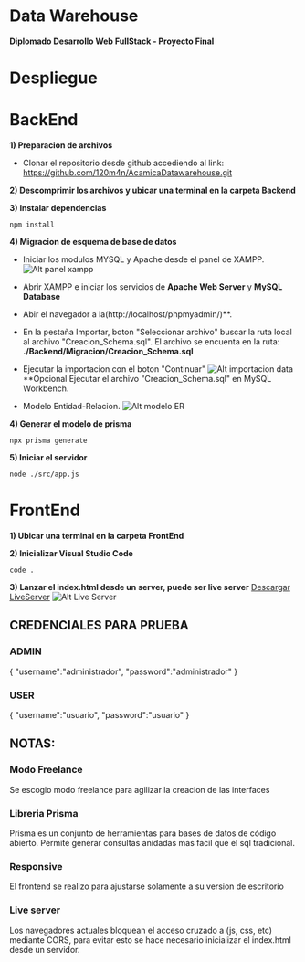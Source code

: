 # Data Warehouse
**Diplomado Desarrollo Web FullStack - Proyecto Final**

# Despliegue

# BackEnd
**1) Preparacion de archivos**

* Clonar el repositorio desde github accediendo al link: https://github.com/120m4n/AcamicaDatawarehouse.git

**2) Descomprimir los archivos y ubicar una terminal en la carpeta Backend**


**3) Instalar dependencias**
```
npm install
```

**4) Migracion de esquema de base de datos**
* Iniciar los modulos MYSQL y Apache desde el panel de XAMPP.
![Alt panel xampp](./Backend/Migracion/Panel_XAMPP.PNG?raw=true "Panel XAMPP")
* Abrir XAMPP e iniciar los servicios de **Apache Web Server** y **MySQL Database**
* Abir el navegador a la(http://localhost/phpmyadmin/)**.
* En la pestaña Importar, boton "Seleccionar archivo" buscar la ruta local al archivo "Creacion_Schema.sql". 
El archivo se encuenta en la ruta: **./Backend/Migracion/Creacion_Schema.sql**
* Ejecutar la importacion con el boton "Continuar"
![Alt importacion data](./Backend/Migracion/Importacion.PNG?raw=true "importacion data")
**Opcional
Ejecutar el archivo "Creacion_Schema.sql" en MySQL Workbench.

* Modelo Entidad-Relacion.
![Alt modelo ER](./Backend/Migracion/ER_Diagram.PNG?raw=true "Modelo ER")

**4) Generar el modelo de prisma**
```
npx prisma generate
```

**5) Iniciar el servidor**
```
node ./src/app.js
```

# FrontEnd

**1) Ubicar una terminal en la carpeta FrontEnd**

**2) Inicializar Visual Studio Code**
```
code .
```

**3) Lanzar el index.html desde un server, puede ser live server**
[Descargar LiveServer](https://marketplace.visualstudio.com/items?itemName=ritwickdey.LiveServer)
![Alt Live Server](./Backend/Migracion/LiveServer.png?raw=true "Live Server")

## CREDENCIALES PARA PRUEBA
### ADMIN
{
    "username":"administrador",
    "password":"administrador"
}

### USER
{
    "username":"usuario",
    "password":"usuario"
}


## NOTAS:
### Modo Freelance
Se escogio modo freelance para agilizar la creacion de las interfaces
### Libreria Prisma
Prisma es un conjunto de herramientas para bases de datos de código abierto. Permite generar consultas anidadas mas facil que el sql tradicional.
### Responsive
El frontend se realizo para ajustarse solamente a su version de escritorio
### Live server
Los navegadores actuales bloquean el acceso cruzado a (js, css, etc) mediante CORS, para evitar esto se hace necesario inicializar el index.html desde un servidor.


